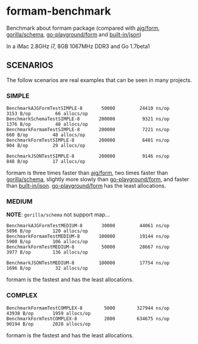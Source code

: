 formam-benchmark
================

Benchmark about formam package (compared with [ajg/form](https://github.com/ajg/form), [gorilla/schema](https://github.com/gorilla/schema), [go-playground/form](https://github.com/go-playground/form) and [built-in/json](http://golang.org/pkg/encoding/json/))

In a iMac 2.8GHz i7, 8GB 1067MHz DDR3 and Go 1.7beta1


SCENARIOS
---------

The follow scenarios are real examples that can be seen in many projects.

### SIMPLE

```
BenchmarkAJGFormTestSIMPLE-8   	   50000	     24410 ns/op	    3153 B/op	      66 allocs/op
BenchmarkSchemaTestSIMPLE-8    	  200000	      9321 ns/op	    1376 B/op	      48 allocs/op
BenchmarkFormamTestSIMPLE-8    	  200000	      7221 ns/op	     660 B/op	      48 allocs/op
BenchmarkFormTestSIMPLE-8      	  200000	      6401 ns/op	     904 B/op	      29 allocs/op

BenchmarkJSONTestSIMPLE-8      	  200000	      9146 ns/op	     848 B/op	      17 allocs/op
```

formam is three times faster than [ajg/form](https://github.com/ajg/form), two times faster than [gorilla/schema](https://github.com/gorilla/schema), slightly more slowly than [go-playground/form](https://github.com/go-playground/form), and faster than [built-in/json](http://golang.org/pkg/encoding/json/). 
[go-playground/form](https://github.com/go-playground/form) has the least allocations.

### MEDIUM

**NOTE**: `gorilla/schema` not support map...

```
BenchmarkAJGFormTestMEDIUM-8   	   30000	     44061 ns/op	    5896 B/op	     120 allocs/op
BenchmarkFormamTestMEDIUM-8    	  100000	     19144 ns/op	    5900 B/op	     106 allocs/op
BenchmarkFormTestMEDIUM-8      	   50000	     28667 ns/op	    3977 B/op	     136 allocs/op

BenchmarkJSONTestMEDIUM-8      	  100000	     17754 ns/op	    1696 B/op	      32 allocs/op
```

formam is the fastest and has the least allocations.

### COMPLEX

```
BenchmarkFormamTestCOMPLEX-8   	    5000	    327944 ns/op	   43938 B/op	    1959 allocs/op
BenchmarkFormTestCOMPLEX-8     	    2000	    634675 ns/op	   90194 B/op	    2028 allocs/op
```

formam is the fastest and has the least allocations.
